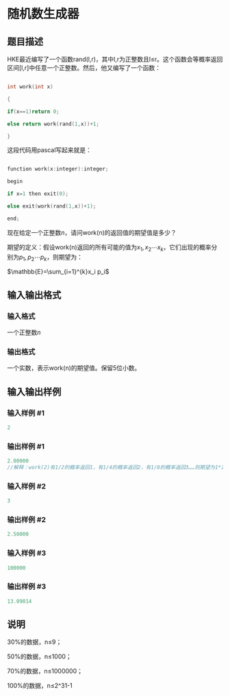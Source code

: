 # 随机数生成器

## 题目描述

HKE最近编写了一个函数rand(l,r)，其中l,r为正整数且l≤r。这个函数会等概率返回区间[l,r]中任意一个正整数。然后，他又编写了一个函数：

```cpp

int work(int x)

{

if(x==1)return 0;

else return work(rand(1,x))+1;

}

```

这段代码用pascal写起来就是：

```cpp

function work(x:integer):integer;

begin

if x=1 then exit(0);

else exit(work(rand(1,x))+1);

end;

```

现在给定一个正整数$n$，请问work(n)的返回值的期望值是多少？

期望的定义：假设work(n)返回的所有可能的值为$x_1,x_2\cdots x_k$，它们出现的概率分别为$p_1,p_2\cdots p_k$，则期望为：

$\mathbb{E}=\sum_{i=1}^{k}x_i p_i$

## 输入输出格式

### 输入格式

一个正整数$n$

### 输出格式

一个实数，表示work(n)的期望值。保留5位小数。

## 输入输出样例

### 输入样例 #1

```cpp
2
```


### 输出样例 #1

```cpp
2.00000
//解释：work(2)有1/2的概率返回1，有1/4的概率返回2，有1/8的概率返回3……则期望为1*1/2+2*1/4+3*1/8+……=2
```


### 输入样例 #2

```cpp
3
```


### 输出样例 #2

```cpp
2.50000
```


### 输入样例 #3

```cpp
100000
```


### 输出样例 #3

```cpp
13.09014
```


## 说明

30%的数据，n≤9；

50%的数据，n≤1000；

70%的数据，n≤1000000；

100%的数据，n≤2^31-1


